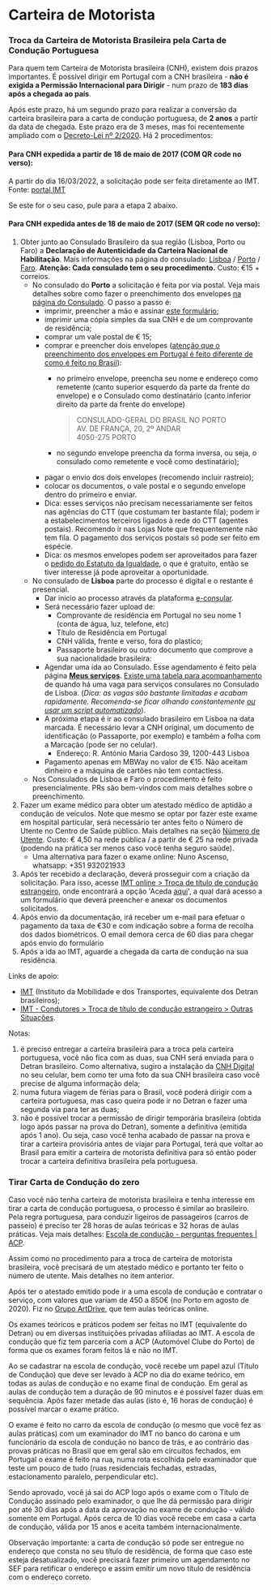 # Carteira de Motorista

### Troca da Carteira de Motorista Brasileira pela Carta de Condução Portuguesa

Para quem tem Carteira de Motorista brasileira (CNH), existem dois prazos importantes. É possível dirigir em Portugal com a CNH brasileira - **não é exigida a Permissão Internacional para Dirigir** - num prazo de **183 dias após a chegada ao país**.

Após este prazo, há um segundo prazo para realizar a conversão da carteira brasileira para a carta de condução portuguesa, de **2 anos** a partir da data de chegada. Este prazo era de 3 meses, mas foi recentemente ampliado com o [Decreto-Lei nº 2/2020](https://dre.pt/home/-/dre/128071719/details/maximized). Há 2 procedimentos:

#### Para CNH expedida a partir de 18 de maio de 2017 (COM QR code no verso):

A partir do dia 16/03/2022, a solicitação pode ser feita diretamente ao IMT. Fonte: [portal IMT](https://www.imt-ip.pt/sites/IMTT/Portugues/Noticias/Paginas/Brasil-disponibiliza-tecnologia-tc.aspx)

Se este for o seu caso, pule para a etapa 2 abaixo.

#### Para CNH expedida antes de 18 de maio de 2017 (SEM QR code no verso):

1. Obter junto ao Consulado Brasileiro da sua região (Lisboa, Porto ou Faro) a **Declaração de Autenticidade da Carteira Nacional de Habilitação**. Mais informações na página do consulado: [Lisboa](http://cglisboa.itamaraty.gov.br/pt-br/cnh\_-\_declaracao\_de\_autenticidade.xml) / [Porto](http://porto.itamaraty.gov.br/pt-br/cnh\_-\_declaracao\_de\_autenticidade.xml) / [Faro](http://faro.itamaraty.gov.br/pt-br/cnh.xml). **Atenção: Cada consulado tem o seu procedimento.** Custo: €15 + correios.
   * No consulado do **Porto** a solicitação é feita por via postal. Veja mais detalhes sobre como fazer o preenchimento dos envelopes [na página do Consulado](http://porto.itamaraty.gov.br/pt-br/servicos\_por\_correio.xml). O passo a passo é:
     * imprimir, preencher a mão e assinar [este formulário](https://sistemas.mre.gov.br/kitweb/datafiles/Porto/pt-br/file/FORMUL%C3%81RIO%20SERVI%C3%87O\(3\).pdf);
     * imprimir uma cópia simples da sua CNH e de um comprovante de residência;
     * comprar um vale postal de € 15;
     * comprar e preencher dois envelopes ([atenção que o preenchimento dos envelopes em Portugal é feito diferente de como é feito no Brasil](https://github.com/nighto/brasil-portugal#preenchimento-de-envelopes-de-cartas)):
       *   no primeiro envelope, preencha seu nome e endereço como remetente (canto superior esquerdo da parte da frente do envelope) e o Consulado como destinatário (canto inferior direito da parte da frente do envelope)

           > CONSULADO-GERAL DO BRASIL NO PORTO\
           > AV. DE FRANÇA, 20, 2º ANDAR\
           > 4050-275 PORTO
       * no segundo envelope preencha da forma inversa, ou seja, o consulado como remetente e você como destinatário);
     * pagar o envio dos dois envelopes (recomendo incluir rastreio);
     * colocar os documentos, o vale postal e o segundo envelope dentro do primeiro e enviar.
     * Dica: esses serviços não precisam necessariamente ser feitos nas agências do CTT (que costumam ter bastante fila); podem ir a estabelecimentos terceiros ligados à rede do CTT (agentes postais). Recomendo ir nas Lojas Note que frequentemente não tem fila. O pagamento dos serviços postais só pode ser feito em espécie.
     * Dica: os mesmos envelopes podem ser aproveitados para fazer o [pedido do Estatuto da Igualdade](https://github.com/nighto/brasil-portugal#estatuto-de-igualdade), o que é gratuito, então se tiver interesse já pode aproveitar a oportunidade.
   * No consulado de **Lisboa** parte do processo é digital e o restante é presencial.
     * Dar inicio ao processo através da plataforma [e-consular](https://ec-lisboa.itamaraty.gov.br/new-process).
     * Será necessário fazer upload de:
       * Comprovante de residência em Portugal no seu nome 1 (conta de água, luz, telefone, etc)
       * Título de Residência em Portugal
       * CNH válida, frente e verso, fora do plastico;
       * Passaporte brasileiro ou outro documento que comprove a sua nacionalidade brasileira:
     * Agendar uma ida ao Consulado. Esse agendamento é feito pela página [**Meus serviços**](https://ec-lisboa.itamaraty.gov.br/user-main). [Existe uma tabela para acompanhamento](https://ec-lisboa.itamaraty.gov.br/availability) de quando há uma vaga para serviços consulares no Consulado de Lisboa. (_Dica: as vagas são bastante limitadas e acabam rapidamente. Recomenda-se ficar olhando constantemente_ [_ou usar um script automatizado_](https://github.com/icaromh/marcar\_cnh)).
     * A próxima etapa é ir ao consulado brasileiro em Lisboa na data marcada. É necessário levar a CNH original, um documento de identificação (o Passaporte, por exemplo) e também a folha com a Marcação (pode ser no celular).
       * Endereço: R. António Maria Cardoso 39, 1200-443 Lisboa
     * Pagamento apenas em MBWay no valor de €15. Não aceitam dinheiro e a máquina de cartões não tem contactless.
   * Nos Consulados de Lisboa e Faro o procedimento é feito presencialmente. PRs são bem-vindos com mais detalhes sobre o preenchimento.
2. Fazer um exame médico para obter um atestado médico de aptidão a condução de veículos. Note que mesmo se optar por fazer este exame em hospital particular, será necessário ter antes feito o Número de Utente no Centro de Saúde público. Mais detalhes na seção [Número de Utente](https://github.com/nighto/brasil-portugal#n%C3%BAmero-de-utente). Custo: € 4,50 na rede pública / a partir de € 25 na rede privada (podendo na prática ser menos caso você tenha seguro saúde).
   * Uma alternativa para fazer o exame online: Nuno Ascenso, whatsapp: +351 932021933
3. Após ter recebido a declaração, deverá prosseguir com a criação da solicitação. Para isso, acesse [IMT online > Troca de título de condução estrangeiro](https://www.imt-ip.pt/sites/IMTT/Portugues/Condutores/TrocaCartaConducao/OutrasSituacoes/Paginas/OutrasSituacoes.aspx), onde encontrará a opção 'Aceda [aqui](https://www.cognitoforms.com/IMT6/TROCADET%C3%8DTULOSDECONDU%C3%87%C3%83OESTRANGEIROS30)', a qual dará acesso a um formulário que deverá preencher e anexar os documentos solicitados.
4. Após envio da documentação, irá receber um e-mail para efetuar o pagamento da taxa de €30 e com indicação sobre a forma de recolha dos dados biométricos. O email demora cerca de 60 dias para chegar após envio do formulário
5. Após a ida ao IMT, aguarde a chegada da carta de condução na sua residência.

Links de apoio:

* [IMT](http://www.imt-ip.pt/sites/IMTT/Portugues/Paginas/IMTHome.aspx) (Instituto da Mobilidade e dos Transportes, equivalente dos Detran brasileiros);
* [IMT - Condutores > Troca de título de condução estrangeiro > Outras Situações](http://www.imt-ip.pt/sites/IMTT/Portugues/Condutores/TrocaCartaConducao/OutrasSituacoes/Paginas/OutrasSituacoes.aspx).

Notas:

1. é preciso entregar a carteira brasileira para a troca pela carteira portuguesa, você não fica com as duas, sua CNH será enviada para o Detran brasileiro. Como alternativa, sugiro a instalação da [CNH Digital](https://servicos.serpro.gov.br/cnh-digital/) no seu celular, bem como ter uma foto da sua CNH brasileira caso você precise de alguma informação dela;
2. numa futura viagem de férias para o Brasil, você poderá dirigir com a carteira portuguesa, mas caso queira pode ir no Detran e fazer uma segunda via para ter as duas;
3. não é possível trocar a permissão de dirigir temporária brasileira (obtida logo após passar na prova do Detran), somente a definitiva (emitida após 1 ano). Ou seja, caso você tenha acabado de passar na prova e tirar a carteira provisória antes de viajar para Portugal, terá que voltar ao Brasil para emitir a carteira de motorista definitiva para só então poder trocar a carteira definitiva brasileira pela portuguesa.

### Tirar Carta de Condução do zero

Caso você não tenha carteira de motorista brasileira e tenha interesse em tirar a carta de condução portuguesa, o processo é similar ao brasileiro. Pela regra portuguesa, para conduzir ligeiros de passageiros (carros de passeio) é preciso ter 28 horas de aulas teóricas e 32 horas de aulas práticas. Veja mais detalhes: [Escola de condução - perguntas frequentes | ACP](https://www.acp.pt/servicos/carta-de-conducao/tirar-carta-de-conducao-no-acp/questoes-frequentes).

Assim como no procedimento para a troca de carteira de motorista brasileira, você precisará de um atestado médico e portanto ter feito o número de utente. Mais detalhes no item anterior.

Após ter o atestado emitido pode ir a uma escola de condução e contratar o serviço, com valores que variam de 450 a 850€ (no Porto em agosto de 2020). Fiz no [Grupo ArtDrive](https://www.grupoartdrive.pt), que tem aulas teóricas online.

Os exames teóricos e práticos podem ser feitas no IMT (equivalente do Detran) ou em diversas instituições privadas afiliadas ao IMT. A escola de condução que fiz tem parceria com a ACP (Automóvel Clube do Porto) de forma que os exames foram feitos lá e não no IMT.

Ao se cadastrar na escola de condução, você recebe um papel azul (Título de Condução) que deve ser levado à ACP no dia do exame teórico, em todas as aulas de condução e no exame final de condução. Em geral as aulas de condução tem a duração de 90 minutos e é possível fazer duas em sequência. Após fazer metade das aulas (isto é, 16 horas de condução) é possível marcar o exame prático.

O exame é feito no carro da escola de condução (o mesmo que você fez as aulas práticas) com um examinador do IMT no banco do carona e um funcionário da escola de condução no banco de trás, e ao contrário das provas práticas no Brasil que em geral são em circuitos fechados, em Portugal o exame é feito na rua, numa rota escolhida pelo examinador que teste um pouco de tudo (ruas residenciais fechadas, estradas, estacionamento paralelo, perpendicular etc).

Sendo aprovado, você já sai do ACP logo após o exame com o Título de Condução assinado pelo examinador, o que lhe dá permissão para dirigir por até 30 dias após a data da aprovação no exame de condução - válido somente em Portugal. Após cerca de 10 dias você recebe em casa a carta de condução, válida por 15 anos e aceita também internacionalmente.

Observação importante: a carta de condução só pode ser entregue no endereço que consta no seu título de residência, de forma que caso este esteja desatualizado, você precisará fazer primeiro um agendamento no SEF para retificar o endereço e assim emitir um novo título de residência com o endereço correto.

